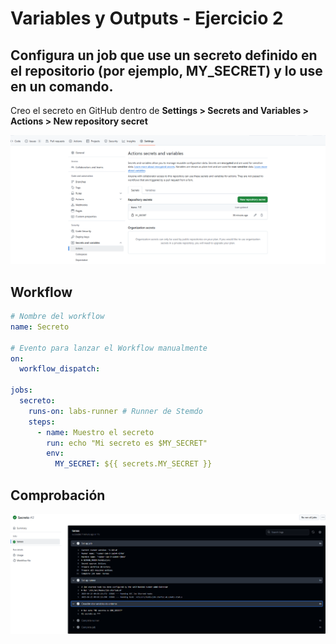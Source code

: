 # Variables y Outputs - Ejercicio 2

## Configura un job que use un secreto definido en el repositorio (por ejemplo, MY_SECRET) y lo use en un comando.

Creo el secreto en GitHub dentro de **Settings > Secrets and Variables > Actions > New repository secret**

<img src="../../auxiliar/ej3.1.png">


## Workflow

```yml
# Nombre del workflow
name: Secreto 

# Evento para lanzar el Workflow manualmente
on:
  workflow_dispatch:

jobs:
  secreto:
    runs-on: labs-runner # Runner de Stemdo
    steps:
      - name: Muestro el secreto 
        run: echo "Mi secreto es $MY_SECRET"
        env:
          MY_SECRET: ${{ secrets.MY_SECRET }}
```

## Comprobación 

<img src="../../auxiliar/ej3.2.png">